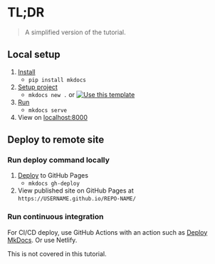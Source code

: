 # TL;DR
> A simplified version of the tutorial.


## Local setup

1. [Install](installation.md)
    - `pip install mkdocs`
2. [Setup project](setup-project.md)
    - `mkdocs new .` or [![Use this template](https://img.shields.io/badge/Use_this_template-2ea44f&logo=github)](https://github.com/MichaelCurrin/mkdocs-quickstart/generate)
3. [Run](usage.md)
    - `mkdocs serve`
4. View on [localhost:8000](http://localhost:8000)


## Deploy to remote site

### Run deploy command locally

1. [Deploy](deploy.md) to GitHub Pages
    - `mkdocs gh-deploy`
2. View published site on GitHub Pages at `https://USERNAME.github.io/REPO-NAME/`

### Run continuous integration

For CI/CD deploy, use GitHub Actions with an action such as [Deploy MkDocs](https://github.com/marketplace/actions/deploy-mkdocs). Or use Netlify.

This is not covered in this tutorial.
